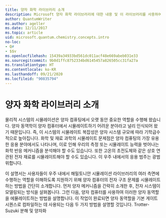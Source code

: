 ```yaml
---
title: 양자 화학 라이브러리 소개
description: Microsoft 양자 화학 라이브러리에 대한 내용 및 이 라이브러리를 사용하여 양자 컴퓨터에서 전자 구조 문제를 시뮬레이션하는 방법을 알아봅니다.
author: QuantumWriter
ms.author: ageller
ms.date: 12/11/2017
ms.topic: article
uid: microsoft.quantum.chemistry.concepts.intro
no-loc:
- Q#
- $$v
ms.openlocfilehash: 15439a34933bd561dc011acf48e669abeb031e33
ms.sourcegitcommit: 9b0d1ffc8752334bd6145457a826505cc31fa27a
ms.translationtype: HT
ms.contentlocale: ko-KR
ms.lasthandoff: 09/21/2020
ms.locfileid: "90835794"
---
```

# <a name="introduction-to-the-quantum-chemistry-library"></a>양자 화학 라이브러리 소개

물리적 시스템의 시뮬레이션은 양자 컴퓨팅에서 오랫 동안 중요한 역할을 수행해 왔습니다.  양자 동역학이 양자 컴퓨터에서 시뮬레이트하기 어려운 분야라고 널리 인식되어 왔기 때문입니다. 즉, 이 시스템의 시뮬레이트 복잡성은 양자 시스템 규모에 따라 기학급수적으로 높아집니다.  화학 및 재료 과학의 시뮬레이트 문제점은 양자 컴퓨팅의 가장 유용한 응용 분야에서도 나타나며, 이로 인해 우리의 측정 또는 시뮬레이트 능력을 벗어나는 화학 반응 메커니즘을 분석해야 할 수도 있습니다.  또한 고온의 초전도체와 같은 상호 연관된 전자 재료를 시뮬레이트해야 할 수도 있습니다. 이 우주 내에서의 응용 범주는 광범위합니다.

이 설명서는 사용자들이 우주 내에서 해밀토니안 시뮬레이션 라이브러리의 여러 측면에 수행하는 역할을 이해하도록 지원하기 위해 양자 컴퓨터의 전자 구조 문제를 시뮬레이트하는 방법을 간단히 소개합니다.  먼저 양자 메커니즘을 간략히 소개한 후, 전자 시스템이 모델링되는 방식을 살펴봅니다.  그런 다음, 양자 컴퓨터를 사용하여 이러한 양자 동역할을 에뮬레이트하는 방법을 설명합니다.  이 작업이 완료되면 양자 동역할을 기본 게이트 시퀀스로 컴파일하는 데 사용되는 다음 두 가지 방법을 설명할 것입니다. Trotter-Suzuki 분해 및 양자화
